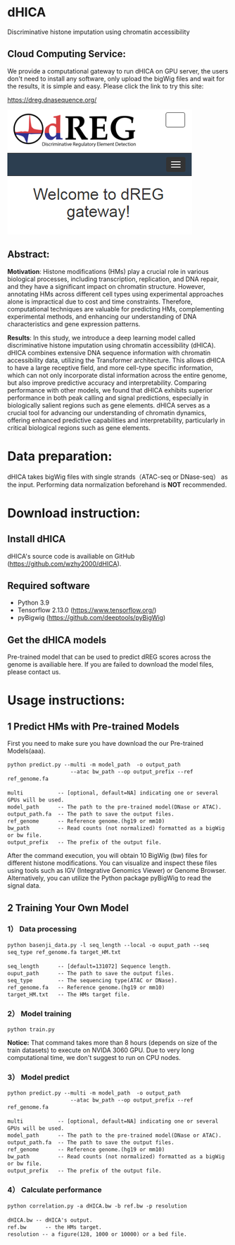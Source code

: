 dHICA
===============

Discriminative histone imputation using chromatin accessibility

Cloud Computing Service:
-------------------------
We provide a computational gateway to run dHICA on GPU server, the users don't need to install any software, only upload the bigWig files and wait for the results, it is simple and easy. Please click the link to try this site:

https://dreg.dnasequence.org/


![Hi](https://github.com/Danko-Lab/dREG/raw/master/dreg-gateway.png?v=4&s=200 "dREG gateway")


Abstract:
--------
**Motivation**: Histone modifications (HMs) play a crucial role in various biological processes, including transcription, replication, and DNA repair, and they have a significant impact on chromatin structure. However, annotating HMs across different cell types using experimental approaches alone is impractical due to cost and time constraints. Therefore, computational techniques are valuable for predicting HMs, complementing experimental methods, and enhancing our understanding of DNA characteristics and gene expression patterns.

**Results**: In this study, we introduce a deep learning model called discriminative histone imputation using chromatin accessibility (dHICA). dHICA combines extensive DNA sequence information with chromatin accessibility data, utilizing the Transformer architecture. This allows dHICA to have a large receptive field, and more cell-type specific information, which can not only incorporate distal information across the entire genome, but also improve predictive accuracy and interpretability. Comparing performance with other models, we found that dHICA exhibits superior performance in both peak calling and signal predictions, especially in biologically salient regions such as gene elements. dHICA serves as a crucial tool for advancing our understanding of chromatin dynamics, offering enhanced predictive capabilities and interpretability, particularly in critical biological regions such as gene elements. 

Data preparation: 
==========================

dHICA takes bigWig files with single strands（ATAC-seq or DNase-seq） as the input. Performing data normalization beforehand is **NOT** recommended.


Download instruction: 
==========================
Install dHICA
------------
dHICA's source code is availiable on GitHub (https://github.com/wzhy2000/dHICA).  

Required software
-----------------
* Python 3.9
* Tensorflow 2.13.0 (https://www.tensorflow.org/)
* pyBigwig (https://github.com/deeptools/pyBigWig)


Get the dHICA models
-------------------
Pre-trained model that can be used to predict dREG scores across the genome is availiable here.
If you are failed to download the model files, please contact us.

Usage instructions:
===================

## 1 Predict HMs with Pre-trained Models
First you need to make sure you have download the our Pre-trained Models(aaa).

    python predict.py --multi -m model_path  -o output_path 
                        --atac bw_path --op output_prefix --ref ref_genome.fa

    multi           -- [optional, default=NA] indicating one or several GPUs will be used.
    model_path      -- The path to the pre-trained model(DNase or ATAC).
    output_path.fa  -- The path to save the output files.
    ref_genome	    -- Reference genome.(hg19 or mm10)
    bw_path         -- Read counts (not normalized) formatted as a bigWig or bw file.
    output_prefix   -- The prefix of the output file.

After the command execution, you will obtain 10 BigWig (bw) files for different histone modifications. You can visualize and inspect these files using tools such as IGV (Integrative Genomics Viewer) or Genome Browser. Alternatively, you can utilize the Python package pyBigWig to read the signal data.

## 2 Training Your Own Model
### 1） Data processing
    python basenji_data.py -l seq_length --local -o ouput_path --seq seq_type ref_genome.fa target_HM.txt
    
    seq_length      -- [default=131072] Sequence length.
    ouput_path      -- The path to save the output files.
    seq_type        -- The sequencing type(ATAC or DNase).
    ref_genome.fa   -- Reference genome.(hg19 or mm10)
    target_HM.txt   -- The HMs target file.


### 2） Model training
    python train.py

**Notice:** 
That command takes more than 8 hours (depends on size of the train datasets) to execute on NVIDA 3060 GPU. Due to very long computational time, we don't suggest to run on CPU nodes.

### 3） Model predict
    python predict.py --multi -m model_path  -o output_path 
                        --atac bw_path --op output_prefix --ref ref_genome.fa

    multi           -- [optional, default=NA] indicating one or several GPUs will be used.
    model_path      -- The path to the pre-trained model(DNase or ATAC).
    output_path.fa  -- The path to save the output files.
    ref_genome	    -- Reference genome.(hg19 or mm10)
    bw_path         -- Read counts (not normalized) formatted as a bigWig or bw file.
    output_prefix   -- The prefix of the output file.

### 4） Calculate performance
    python correlation.py -a dHICA.bw -b ref.bw -p resolution

    dHICA.bw -- dHICA's output.
    ref.bw      -- the HMs target.
    resolution -- a figure(128, 1000 or 10000) or a bed file.


